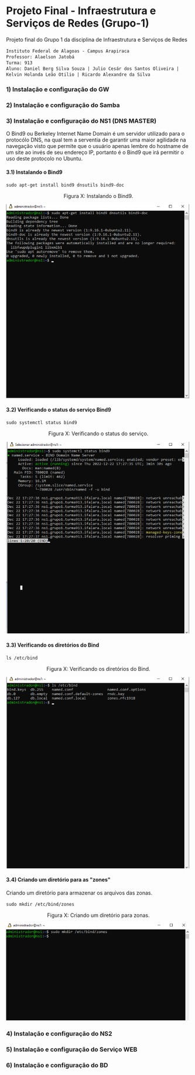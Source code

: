 # Projeto Final - Infraestrutura e Serviços de Redes (Grupo-1)
Projeto final do Grupo 1 da disciplina de Infraestrutura e Serviços de Redes 

```
Instituto Federal de Alagoas - Campus Arapiraca
Professor: Alaelson Jatobá
Turma: 913
Aluno: Daniel Berg Silva Souza | Julio Cesár dos Santos Oliveira | Kelvin Holanda Leão Otilio | Ricardo Alexandre da Silva
```

### **1) Instalação e configuração do GW**

### **2) Instalação e configuração do Samba**

### **3) Instalação e configuração do NS1 (DNS MASTER)**

O Bind9 ou Berkeley Internet Name Domain é um servidor utilizado para o protocólo DNS, na qual tem a serventia de garantir uma maior agilidade na navegação visto que permite que o usuário apenas lembre do hostname de um site ao invés de seu endereço IP, portanto é o Bind9 que irá permitir o uso deste protocolo no Ubuntu.

#### 3.1) Instalando o Bind9

```
sudo apt-get install bind9 dnsutils bind9-doc 
```

<p><center> Figura X:  Instalando o Bind9.</center></p>   
<img src="IMAGES/NS1/1.png" alt="Imagens" title="Figura 1:  Entrando no usuário "redes"." width="500" height="auto" />

#### 3.2) Verificando o status do serviço Bind9

```
sudo systemctl status bind9 
```

<p><center> Figura X:  Verificando o status do serviço.</center></p>   
<img src="IMAGES/NS1/2.png" alt="Imagens" title="Figura 1:  Entrando no usuário "redes"." width="500" height="auto" />

#### 3.3) Verificando os diretórios do Bind

```
ls /etc/bind
```

<p><center> Figura X:  Verificando os diretórios do Bind.</center></p>   
<img src="IMAGES/NS1/3.png" alt="Imagens" title="Figura 1:  Entrando no usuário "redes"." width="500" height="auto" />

#### 3.4) Criando um diretório para as "zones"

Criando um diretório para armazenar os arquivos das zonas.

```
sudo mkdir /etc/bind/zones
```

<p><center> Figura X:  Criando um diretório para zonas.</center></p>   
<img src="IMAGES/NS1/4.png" alt="Imagens" title="Figura 1:  Entrando no usuário "redes"." width="500" height="auto" />

### **4) Instalação e configuração do NS2**

### **5) Instalação e configuração do Serviço WEB**

### **6) Instalação e configuração do BD**
